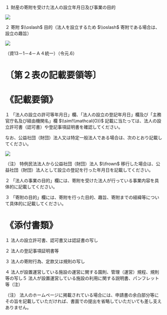 １ 財産の寄附を受けた法人の設立年月日及び事業の目的

![](https://www.nta.go.jp/tmp/c1ef68a4-854e-4551-a097-11766d62b60b/images/89f6a634f55a330e64579b6d05d3b865703d9bde92c26b83326021015caac363.jpg)

２ 寄附 $\\oslash$ 目的（法人を設立するため $\\oslash$ 寄附である場合は、設立の趣旨）

![](https://www.nta.go.jp/tmp/c1ef68a4-854e-4551-a097-11766d62b60b/images/c0304b977260beef85a68d06d5fc71edb570c2859778db360a414646313b8a8f.jpg)

（資13－1－4－Ａ４統一）（令元.6）

# 〔第２表の記載要領等〕

# 《記載要領》

１ 「法人の設立の許可等年月日」欄、「法人の設立の登記年月日」欄及び「主務官庁名及び経由機関名」欄 $\\sim!\\mathcal{O})$ 記載に当たっては、法人の設立許可書（認可書）や登記事項証明書を確認してください。

なお、公益社団（財団）法人又は特定一般法人である場合は、次のとおり記載してください。

![](https://www.nta.go.jp/tmp/c1ef68a4-854e-4551-a097-11766d62b60b/images/f1a3e187ef448ec618133293c70bba1aa681340c8620af0a6abefc093c8a9389.jpg)

（注） 特例民法法人から公益社団（財団）法人 $\\frown$ 移行した場合は、公益社団（財団）法人として設立の登記を行った年月日を記載してください。

２ 「法人の事業の目的」欄には、寄附を受けた法人が行っている事業内容を具体的に記載してください。

３ 「寄附の目的」欄には、寄附を行った目的、趣旨、寄附までの経緯等について具体的に記載してください。

# 《添付書類》

１ 法人の設立許可書、認可書又は認証書の写し

２ 法人の登記事項証明書等

３ 法人の寄附行為、定款又は規則の写し

４ 法人が設置運営している施設の運営に関する園則、管理（運営）規程、規則等の写し５ 法人が設置運営している施設の利用に関する説明書、パンフレット等（注）

（注） 法人のホームページに掲載されている場合には、申請書の余白部分等にその旨を記載していただければ、書面での提出を省略していただいても差し支えありません。